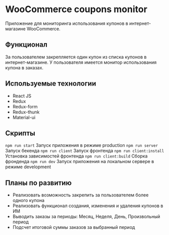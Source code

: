 # WooCommerce coupons monitor
Приложение для мониторинга использования купонов в интернет-магазине WooCommerce.

## Функционал
За пользователем закрепляется один купон из списка купонов в интернет-магазине. У пользователя имеется монитор использования купона в заказах. 

## Используемые технологии
* React JS
* Redux
* Redux-form
* Redux-thunk
* Material-ui

## Скрипты
`npm run start` Запуск приложения в режиме production
`npm run server` Запуск бекенда
`npm run client` Запуск фронтенда
`npm run client:install` Установка зависимостей фронтенда
`npm run client:build` Сборка фронденда
`npm run dev` Запуск приложения на локальном сервере в режиме development

## Планы по развитию
* Реализовать возможность закрепить за пользователем более одного купона
* Реализовать функционал создания, изменения и удаления купонов в ИМ
* Выводить заказы за периоды: Месяц, Неделя, День, Произвольный период
* Подсчет итоговой суммы заказов за выбранный период